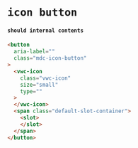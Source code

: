 # `icon button`

#### `should internal contents`

```html
<button
  aria-label=""
  class="mdc-icon-button"
>
  <vwc-icon
    class="vwc-icon"
    size="small"
    type=""
  >
  </vwc-icon>
  <span class="default-slot-container">
    <slot>
    </slot>
  </span>
</button>

```

